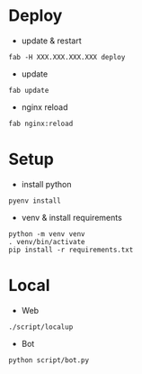 # Deploy
- update & restart
```
fab -H XXX.XXX.XXX.XXX deploy
```
- update
```
fab update
```
- nginx reload
```
fab nginx:reload
```


# Setup
- install python
```
pyenv install
```

- venv & install requirements
```
python -m venv venv
. venv/bin/activate
pip install -r requirements.txt
```


# Local
- Web
```
./script/localup
```
- Bot
```
python script/bot.py
```
